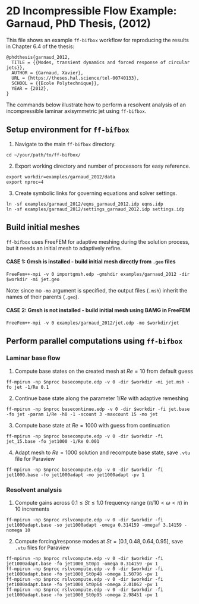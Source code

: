 # 2D Incompressible Flow Example: Garnaud, PhD Thesis, (2012)
This file shows an example `ff-bifbox` workflow for reproducing the results in Chapter 6.4 of the thesis:
```
@phdthesis{garnaud_2012,
  TITLE = {{Modes, transient dynamics and forced response of circular jets}},
  AUTHOR = {Garnaud, Xavier},
  URL = {https://theses.hal.science/tel-00740133},
  SCHOOL = {{Ecole Polytechnique}},
  YEAR = {2012},
}
```
The commands below illustrate how to perform a resolvent analysis of an incompressible laminar axisymmetric jet using `ff-bifbox`.

## Setup environment for `ff-bifbox`
1. Navigate to the main `ff-bifbox` directory.
```
cd ~/your/path/to/ff-bifbox/
```
2. Export working directory and number of processors for easy reference.
```
export workdir=examples/garnaud_2012/data
export nproc=4
```
3. Create symbolic links for governing equations and solver settings.
```
ln -sf examples/garnaud_2012/eqns_garnaud_2012.idp eqns.idp
ln -sf examples/garnaud_2012/settings_garnaud_2012.idp settings.idp
```

## Build initial meshes
`ff-bifbox` uses FreeFEM for adaptive meshing during the solution process, but it needs an initial mesh to adaptively refine.
#### CASE 1: Gmsh is installed - build initial mesh directly from `.geo` files
```
FreeFem++-mpi -v 0 importgmsh.edp -gmshdir examples/garnaud_2012 -dir $workdir -mi jet.geo
```
Note: since no `-mo` argument is specified, the output files (`.msh`) inherit the names of their parents (`.geo`).
#### CASE 2: Gmsh is not installed - build initial mesh using BAMG in FreeFEM
```
FreeFem++-mpi -v 0 examples/garnaud_2012/jet.edp -mo $workdir/jet
```

## Perform parallel computations using `ff-bifbox`
### Laminar base flow
1. Compute base states on the created mesh at $Re=10$ from default guess
```
ff-mpirun -np $nproc basecompute.edp -v 0 -dir $workdir -mi jet.msh -fo jet -1/Re 0.1
```

2. Continue base state along the parameter $1/Re$ with adaptive remeshing
```
ff-mpirun -np $nproc basecontinue.edp -v 0 -dir $workdir -fi jet.base -fo jet -param 1/Re -h0 -1 -scount 3 -maxcount 15 -mo jet
```

3. Compute base state at $Re=1000$ with guess from continuation
```
ff-mpirun -np $nproc basecompute.edp -v 0 -dir $workdir -fi jet_15.base -fo jet1000 -1/Re 0.001
```

4. Adapt mesh to $Re=1000$ solution and recompute base state, save `.vtu` file for Paraview
```
ff-mpirun -np $nproc basecompute.edp -v 0 -dir $workdir -fi jet1000.base -fo jet1000adapt -mo jet1000adapt -pv 1
```

### Resolvent analysis
1. Compute gains across $0.1\leq{}St\leq{}1.0$ frequency range $(\pi/10<\omega<\pi)$ in 10 increments
```
ff-mpirun -np $nproc rslvcompute.edp -v 0 -dir $workdir -fi jet1000adapt.base -so jet1000adapt -omega 0.314159 -omegaf 3.14159 -nomega 10
```
2. Compute forcing/response modes at $St=[0.1, 0.48, 0.64, 0.95]$, save `.vtu` files for Paraview
```
ff-mpirun -np $nproc rslvcompute.edp -v 0 -dir $workdir -fi jet1000adapt.base -fo jet1000_St0p1 -omega 0.314159 -pv 1
ff-mpirun -np $nproc rslvcompute.edp -v 0 -dir $workdir -fi jet1000adapt.base -fo jet1000_St0p48 -omega 1.50796 -pv 1
ff-mpirun -np $nproc rslvcompute.edp -v 0 -dir $workdir -fi jet1000adapt.base -fo jet1000_St0p64 -omega 2.01062 -pv 1
ff-mpirun -np $nproc rslvcompute.edp -v 0 -dir $workdir -fi jet1000adapt.base -fo jet1000_St0p95 -omega 2.98451 -pv 1
```
